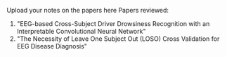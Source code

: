 Upload your notes on the papers here
Papers reviewed:
1. "EEG-based Cross-Subject Driver Drowsiness Recognition with an Interpretable Convolutional Neural Network"
2. "The Necessity of Leave One Subject Out (LOSO) Cross Validation for EEG Disease Diagnosis"
